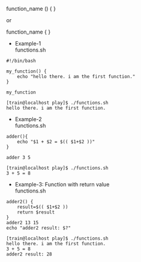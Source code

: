 function_name () {
<commands>
}

or 

function_name {
<commands>
}

- Example-1  
functions.sh  
```
#!/bin/bash

my_function() {
    echo "hello there. i am the first function."
}

my_function
```
```
[train@localhost play]$ ./functions.sh
hello there. i am the first function.
```

- Example-2  
functions.sh  
```
adder(){
    echo "$1 + $2 = $(( $1+$2 ))"
}

adder 3 5
```
```
[train@localhost play]$ ./functions.sh
3 + 5 = 8
```

- Example-3: Function with return value  
functions.sh  
```
adder2() {
    result=$(( $1+$2 ))
    return $result
}
adder2 13 15
echo "adder2 result: $?"
```
```
[train@localhost play]$ ./functions.sh
hello there. i am the first function.
3 + 5 = 8
adder2 result: 28
```